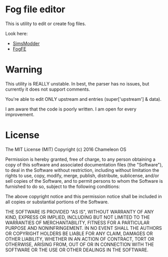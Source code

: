 # Fog file editor
This is utility to edit or create fog files.

Look here:
* [SimsModder](https://cos.ovh/sims-modder-1-0/)
* [FogFE](https://cos.ovh/fog-file-editor-0-2/)

# Warning
This utility is REALLY unstable. In best, the parser has no issues, but currently it does not support comments.

You're able to edit ONLY upstream and entries (super['upstream'] & data).

I am aware that the code is poorly written. I am open for every improvement.

# License
The MIT License (MIT)
Copyright (c) 2016 Chameleon OS

Permission is hereby granted, free of charge, to any person obtaining a copy of this software and associated documentation files (the "Software"), to deal in the Software without restriction, including without limitation the rights to use, copy, modify, merge, publish, distribute, sublicense, and/or sell copies of the Software, and to permit persons to whom the Software is furnished to do so, subject to the following conditions:

The above copyright notice and this permission notice shall be included in all copies or substantial portions of the Software.

THE SOFTWARE IS PROVIDED "AS IS", WITHOUT WARRANTY OF ANY KIND, EXPRESS OR IMPLIED, INCLUDING BUT NOT LIMITED TO THE WARRANTIES OF MERCHANTABILITY, FITNESS FOR A PARTICULAR PURPOSE AND NONINFRINGEMENT. IN NO EVENT SHALL THE AUTHORS OR COPYRIGHT HOLDERS BE LIABLE FOR ANY CLAIM, DAMAGES OR OTHER LIABILITY, WHETHER IN AN ACTION OF CONTRACT, TORT OR OTHERWISE, ARISING FROM, OUT OF OR IN CONNECTION WITH THE SOFTWARE OR THE USE OR OTHER DEALINGS IN THE SOFTWARE.

